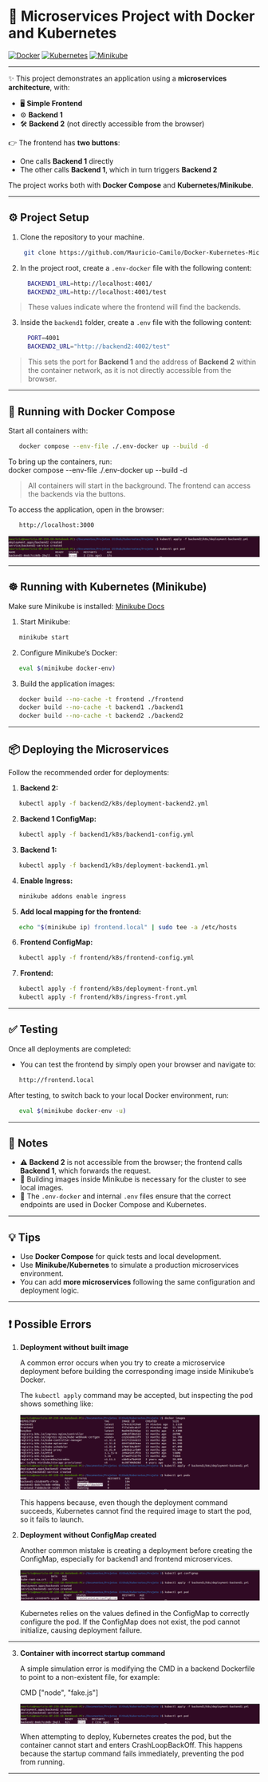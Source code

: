 # 🚀 Microservices Project with Docker and Kubernetes

[![Docker](https://img.shields.io/badge/Docker-2496ED?style=flat&logo=docker&logoColor=white)](https://www.docker.com/) 
[![Kubernetes](https://img.shields.io/badge/Kubernetes-326CE5?style=flat&logo=kubernetes&logoColor=white)](https://kubernetes.io/)
[![Minikube](https://img.shields.io/badge/Minikube-7F52FF?style=flat&logo=minikube&logoColor=white)](https://minikube.sigs.k8s.io/docs/start/)

---

✨ This project demonstrates an application using a **microservices architecture**, with:  
- 🖥️ **Simple Frontend**  
- ⚙️ **Backend 1**  
- 🛠️ **Backend 2** (not directly accessible from the browser)  

👉 The frontend has **two buttons**:  
- One calls **Backend 1** directly  
- The other calls **Backend 1**, which in turn triggers **Backend 2**  

The project works both with **Docker Compose** and **Kubernetes/Minikube**.

---

## ⚙️ Project Setup

1. Clone the repository to your machine.

   ```sh
    git clone https://github.com/Mauricio-Camilo/Docker-Kubernetes-Microservices-Project.git
   ```


2. In the project root, create a `.env-docker` file with the following content:  

    ```sh
      BACKEND1_URL=http://localhost:4001/  
      BACKEND2_URL=http://localhost:4001/test  
    ```
> These values indicate where the frontend will find the backends.

3. Inside the `backend1` folder, create a `.env` file with the following content:  

    ```sh
      PORT=4001  
      BACKEND2_URL="http://backend2:4002/test"  
    ```

> This sets the port for **Backend 1** and the address of **Backend 2** within the container network, as it is not directly accessible from the browser.

---

## 🐳 Running with Docker Compose

Start all containers with:  

```sh
   docker compose --env-file ./.env-docker up --build -d
```

To bring up the containers, run:  
docker compose --env-file ./.env-docker up --build -d  

> All containers will start in the background. The frontend can access the backends via the buttons.

To access the application, open in the browser:

```sh
   http://localhost:3000
```

![Diagram](./images/Docker_Error.png)

---

## ☸️ Running with Kubernetes (Minikube)

Make sure Minikube is installed: [Minikube Docs](https://minikube.sigs.k8s.io/docs/start/)

1. Start Minikube:  

```sh
   minikube start
```

2. Configure Minikube’s Docker:  
```sh
   eval $(minikube docker-env)
```

3. Build the application images:  
```sh
   docker build --no-cache -t frontend ./frontend  
   docker build --no-cache -t backend1 ./backend1  
   docker build --no-cache -t backend2 ./backend2
```
---

## 📦 Deploying the Microservices

Follow the recommended order for deployments:

1. **Backend 2:**  
```sh
   kubectl apply -f backend2/k8s/deployment-backend2.yml
```

2. **Backend 1 ConfigMap:**  
```sh
   kubectl apply -f backend1/k8s/backend1-config.yml
```

3. **Backend 1:**  
```sh
   kubectl apply -f backend1/k8s/deployment-backend1.yml
```

4. **Enable Ingress:**  
```sh
   minikube addons enable ingress
```

5. **Add local mapping for the frontend:** 
```sh
   echo "$(minikube ip) frontend.local" | sudo tee -a /etc/hosts
``` 

6. **Frontend ConfigMap:**  
```sh
   kubectl apply -f frontend/k8s/frontend-config.yml
```

7. **Frontend:**  
```sh
   kubectl apply -f frontend/k8s/deployment-front.yml  
   kubectl apply -f frontend/k8s/ingress-front.yml
```

---

## ✅ Testing

Once all deployments are completed:

- You can test the frontend by simply open your browser and navigate to:

```sh
   http://frontend.local  
```

After testing, to switch back to your local Docker environment, run:  

```sh
   eval $(minikube docker-env -u)
```

---

## 📌 Notes

- ⚠️ **Backend 2** is not accessible from the browser; the frontend calls **Backend 1**, which forwards the request.  
- 🔹 Building images inside Minikube is necessary for the cluster to see local images.  
- 🔧 The `.env-docker` and internal `.env` files ensure that the correct endpoints are used in Docker Compose and Kubernetes.

---

## 💡 Tips

- Use **Docker Compose** for quick tests and local development.  
- Use **Minikube/Kubernetes** to simulate a production microservices environment.  
- You can add **more microservices** following the same configuration and deployment logic.

---

## ❗ Possible Errors

1. **Deployment without built image**  

    A common error occurs when you try to create a microservice deployment before building the corresponding image inside Minikube’s Docker.

    The `kubectl apply` command may be accepted, but inspecting the pod shows something like:

    ![Diagram](./images/NoImage_Error.png)

    This happens because, even though the deployment command succeeds, Kubernetes cannot find the required image to start the pod, so it fails to launch.

2. **Deployment without ConfigMap created**  

    Another common mistake is creating a deployment before creating the ConfigMap, especially for backend1 and frontend microservices.

    ![Diagram](./images/NoConfigMap_Error.png)

    Kubernetes relies on the values defined in the ConfigMap to correctly configure the pod. If the ConfigMap does not exist, the pod cannot initialize, causing deployment failure.

---

3. **Container with incorrect startup command**  

    A simple simulation error is modifying the CMD in a backend Dockerfile to point to a non-existent file, for example:

    CMD ["node", "fake.js"]

    ![Diagram](./images/Docker_Error.png)

    When attempting to deploy, Kubernetes creates the pod, but the container cannot start and enters CrashLoopBackOff. This happens because the startup command fails immediately, preventing the pod from running.

---
